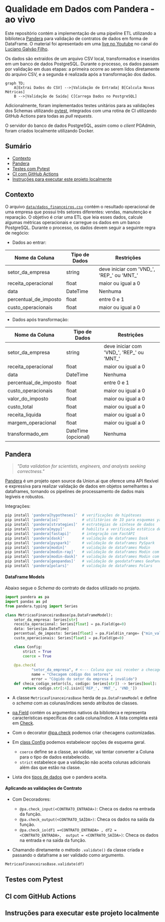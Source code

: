 # Qualidade em Dados com Pandera - ao vivo

Este repositório contém a implementação de uma pipeline ETL utilizando a biblioteca [Pandera](https://pandera.readthedocs.io/en/stable/) para validação de contratos de dados em forma de DataFrame. O material foi apresentado em uma [live no Youtube](https://www.youtube.com/live/IQtuWsNmB4o?si=PZKjIWlbJ7-fMmjF) no canal do [Luciano Galvão Filho](https://youtube.com/@lvgalvaofilho?si=RDqx_RCLbtXWTPxH).

Os dados são extraídos de um arquivo CSV local, transformados e inseridos em um banco de dados PostgreSQL. Durante o processo, os dados passam por validação em duas etapas: a primeira ocorre ao serem lidos diretamente do arquivo CSV, e a segunda é realizada após a transformação dos dados.

```mermaid
graph TD;
    A[Extrai Dados do CSV] -->|Validação de Entrada| B[Calcula Novas Métricas]
    B -->|Validação de Saída| C[Carrega Dados no PostgreSQL]

```

Adicionalmente, foram implementados testes unitários para as validações dos Schemas utilizando [pytest](https://docs.pytest.org/en/8.2.x/), integrados com uma rotina de CI utilizando GitHub Actions para todas as *pull requests*.

O servidor do banco de dados PostgreSQL, assim como o *client* PGAdmin, foram criados localmente utilizando Docker.

## Sumário

- [Contexto](#contexto)
- [Pandera](#pandera)
- [Testes com Pytest](#testes-com-pytest)
- [CI com GitHub Actions](#ci-com-github-actions)
- [Instruções para executar este projeto localmente](#instruções-para-executar-este-projeto-localmente)

## Contexto

O arquivo [`data/dados_financeiros.csv`](data/dados_financeiros.csv) contém o resultado operacional de uma empresa que possui três setores diferentes: vendas, manutenção e reparação. O objetivo é criar uma ETL que leia esses dados, calcule algumas métricas operacionais e carregue os dados em um banco PostgreSQL. Durante o processo, os dados devem seguir a seguinte regra de negócio:

- Dados ao entrar:

| Nome da Coluna            | Tipo de Dados    | Restrições                                           |
|---------------------------|------------------|------------------------------------------------------|
| setor_da_empresa          | string           | deve iniciar com 'VND_', 'REP_' ou 'MNT_'                                              |
| receita_operacional       | float            | maior ou igual a 0                            |
| data                      | DateTime         | Nenhuma                                              |
| percentual_de_imposto     | float            | entre 0 e 1 |
| custo_operacionais        | float            | maior ou igual a 0                            |

- Dados após transformação:

| Nome da Coluna            | Tipo de Dados    | Restrições                                           |
|---------------------------|------------------|------------------------------------------------------|
| setor_da_empresa          | string           | deve iniciar com 'VND_', 'REP_' ou 'MNT_'                                              |
| receita_operacional       | float            | maior ou igual a 0                            |
| data                      | DateTime         | Nenhuma                                              |
| percentual_de_imposto     | float            | entre 0 e 1 |
| custo_operacionais        | float            | maior ou igual a 0                            |
| valor_do_imposto          | float            | maior ou igual a 0                            |
| custo_total               | float            | maior ou igual a 0                            |
| receita_liquida           | float            | maior ou igual a 0                            |
| margem_operacional        | float            | maior ou igual a 0                            |
| transformado_em           | DateTime (opcional) | Nenhuma                                           


## Pandera

> *"Data validation for scientists, engineers, and analysts seeking correctness."*

[Pandera](https://pandera.readthedocs.io/en/stable/index.html) é um projeto open source da Union.ai que oferece uma API flexível e expressiva para realizar validação de dados em objetos semelhantes a dataframes, tornando os pipelines de processamento de dados mais legíveis e robustos.

Integrações:

```bash
pip install 'pandera[hypotheses]'  # verificações de hipóteses
pip install 'pandera[io]'          # utilitários de IO para esquemas yaml/script
pip install 'pandera[strategies]'  # estratégias de síntese de dados
pip install 'pandera[mypy]'        # habilita a verificação estática de tipos do pandas
pip install 'pandera[fastapi]'     # integração com FastAPI
pip install 'pandera[dask]'        # validação de dataframes Dask
pip install 'pandera[pyspark]'     # validação de dataframes PySpark
pip install 'pandera[modin]'       # validação de dataframes Modin
pip install 'pandera[modin-ray]'   # validação de dataframes Modin com Ray
pip install 'pandera[modin-dask]'  # validação de dataframes Modin com Dask
pip install 'pandera[geopandas]'   # validação de geodataframes GeoPandas
pip install 'pandera[polars]'      # validação de dataframes Polars
```

#### DataFrame Models

Abaixo segue o *Schema* do contrato de dados utilizado no projeto.

```python
import pandera as pa
import pandas as pd
from pandera.typing import Series

class MetricasFinanceirasBase(pa.DataFrameModel):
    setor_da_empresa: Series[str]
    receita_operacional: Series[float] = pa.Field(ge=0)
    data: Series[pa.DateTime] 
    percentual_de_imposto: Series[float] = pa.Field(in_range= {"min_value": 0, "max_value": 1})
    custo_operacionais: Series[float] = pa.Field(ge=0)

    class Config: 
        strict = True
        coerce = True
    
    @pa.check(
            "setor_da_empresa", # <--- Coluna que vai receber a checagem customizada
            name = "Checagem código dos setores",
            error = "Cógido do setor da empresa é inválido")
    def checa_codigo_setor(cls, codigo: Series[str]) -> Series[bool]:
        return codigo.str[:4].isin(['REP_', 'MNT_', 'VND_'])
```
- A classe `MetricasFinanceirasBase` herda de `pa.DataFrameModel` e define o *schema* com as colunas/índices sendo atributos de classes. 

- [pa.Field](https://pandera.readthedocs.io/en/stable/reference/generated/pandera.api.dataframe.model_components.Field.html) contém os argumentos nativos da biblioteca e representa características específicas de cada coluna/índice. A lista completa está em [Check](https://pandera.readthedocs.io/en/stable/reference/generated/pandera.api.checks.Check.html#pandera.api.checks.Check).

- Com o decorator [@pa.check](https://pandera.readthedocs.io/en/stable/dataframe_models.html#custom-checks) podemos criar checagens customizadas. 

- Em [class Config](https://pandera.readthedocs.io/en/stable/dataframe_models.html#config) podemos estabelecer opções de esquema geral.
    - `coerce` define se a classe, ao validar, vai tentar converter a Coluna para o tipo de dados estabelecido.
    - `strict` estabelece que a validação não aceita colunas adicionais além das que estão na classe.

- Lista dos [tipos de dados](https://pandera.readthedocs.io/en/stable/reference/dtypes.html#api-dtypes) que o pandera aceita.



#### Aplicando as validações de Contrato

-  Com Decoradores:

    - `@pa.check_input(<CONTRATO_ENTRADA>)`: Checa os dados na entrada da função.
    - `@pa.check_output(<CONTRATO_SAÍDA>)`: Checa os dados na saída da função.
    - `@pa.check_io(df1 =<CONTRATO_ENTRADA> , df2 = <CONTRATO_ENTRADA>,  output = <CONTRATO_SAÍDA>)`: Checa os dados na entrada e na saida da função.

- Chamando diretamente o método `.validate()` da classe criada e passando o dataframe a ser validado como argumento.
```python
MetricasFinanceirasBase.validate(df)
```

## Testes com Pytest

## CI com GitHub Actions

## Instruções para executar este projeto localmente

